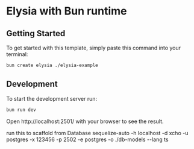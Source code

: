 # Elysia with Bun runtime

## Getting Started
To get started with this template, simply paste this command into your terminal:
```bash
bun create elysia ./elysia-example
```

## Development
To start the development server run:
```bash
bun run dev
```

Open http://localhost:2501/ with your browser to see the result.




run this to scaffold from Database
sequelize-auto -h localhost -d xcho -u postgres -x 123456 -p 2502 -e postgres -o ./db-models --lang ts